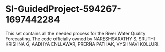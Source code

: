 # SI-GuidedProject-594267-1697442284
This set contains all the needed process for the River Water Quality Forecasting.
The code officially owned by NARESHSARATHY S, SRUTHI KRISHNA G, AADHYA ENLLAWAR, PRERNA PATHAK, VYSHNAVI KOLLURI.
